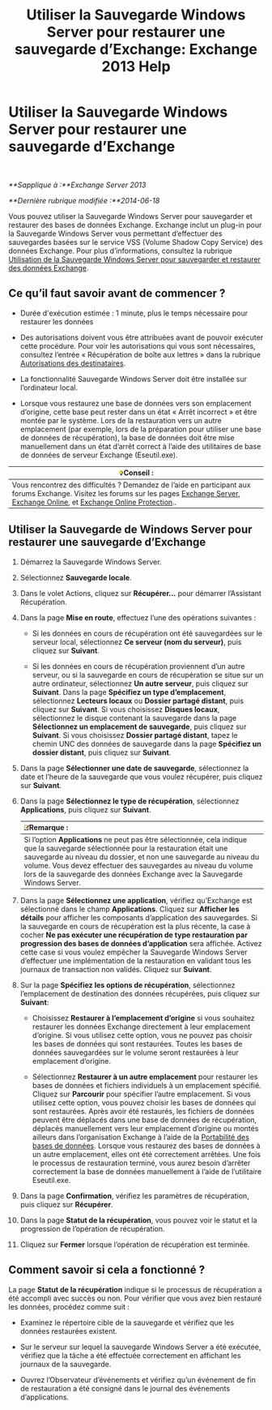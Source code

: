 ﻿---
title: 'Utiliser la Sauvegarde Windows Server pour restaurer une sauvegarde d’Exchange: Exchange 2013 Help'
TOCTitle: Utiliser la Sauvegarde Windows Server pour restaurer une sauvegarde d’Exchange
ms:assetid: 2d0f31dc-eb32-451a-8852-591269026506
ms:mtpsurl: https://technet.microsoft.com/fr-fr/library/Dd876864(v=EXCHG.150)
ms:contentKeyID: 50477816
ms.date: 05/23/2018
mtps_version: v=EXCHG.150
ms.translationtype: MT
---

# Utiliser la Sauvegarde Windows Server pour restaurer une sauvegarde d’Exchange

 

_**Sapplique à :**Exchange Server 2013_

_**Dernière rubrique modifiée :**2014-06-18_

Vous pouvez utiliser la Sauvegarde Windows Server pour sauvegarder et restaurer des bases de données Exchange. Exchange inclut un plug-in pour la Sauvegarde Windows Server vous permettant d’effectuer des sauvegardes basées sur le service VSS (Volume Shadow Copy Service) des données Exchange. Pour plus d’informations, consultez la rubrique [Utilisation de la Sauvegarde Windows Server pour sauvegarder et restaurer des données Exchange](using-windows-server-backup-to-back-up-and-restore-exchange-data-exchange-2013-help.md).

## Ce qu’il faut savoir avant de commencer ?

  - Durée d'exécution estimée : 1 minute, plus le temps nécessaire pour restaurer les données

  - Des autorisations doivent vous être attribuées avant de pouvoir exécuter cette procédure. Pour voir les autorisations qui vous sont nécessaires, consultez l’entrée « Récupération de boîte aux lettres » dans la rubrique [Autorisations des destinataires](recipients-permissions-exchange-2013-help.md).

  - La fonctionnalité Sauvegarde Windows Server doit être installée sur l’ordinateur local.

  - Lorsque vous restaurez une base de données vers son emplacement d’origine, cette base peut rester dans un état « Arrêt incorrect » et être montée par le système. Lors de la restauration vers un autre emplacement (par exemple, lors de la préparation pour utiliser une base de données de récupération), la base de données doit être mise manuellement dans un état d’arrêt correct à l’aide des utilitaires de base de données de serveur Exchange (Eseutil.exe).

<table>
<thead>
<tr class="header">
<th><img src="images/Bb125224.tip(EXCHG.150).gif" title="Conseil" alt="Conseil" />Conseil :</th>
</tr>
</thead>
<tbody>
<tr class="odd">
<td>Vous rencontrez des difficultés ? Demandez de l’aide en participant aux forums Exchange. Visitez les forums sur les pages <a href="https://go.microsoft.com/fwlink/p/?linkid=60612">Exchange Server</a>, <a href="https://go.microsoft.com/fwlink/p/?linkid=267542">Exchange Online</a>, et <a href="https://go.microsoft.com/fwlink/p/?linkid=285351">Exchange Online Protection</a>..</td>
</tr>
</tbody>
</table>


## Utiliser la Sauvegarde de Windows Server pour restaurer une sauvegarde d’Exchange

1.  Démarrez la Sauvegarde Windows Server.

2.  Sélectionnez **Sauvegarde locale**.

3.  Dans le volet Actions, cliquez sur **Récupérer...** pour démarrer l’Assistant Récupération.

4.  Dans la page **Mise en route**, effectuez l’une des opérations suivantes :
    
      - Si les données en cours de récupération ont été sauvegardées sur le serveur local, sélectionnez **Ce serveur (nom du serveur)**, puis cliquez sur **Suivant**.
    
      - Si les données en cours de récupération proviennent d’un autre serveur, ou si la sauvegarde en cours de récupération se situe sur un autre ordinateur, sélectionnez **Un autre serveur**, puis cliquez sur **Suivant**. Dans la page **Spécifiez un type d’emplacement**, sélectionnez **Lecteurs locaux** ou **Dossier partagé distant**, puis cliquez sur **Suivant**. Si vous choisissez **Disques locaux**, sélectionnez le disque contenant la sauvegarde dans la page **Sélectionnez un emplacement de sauvegarde**, puis cliquez sur **Suivant**. Si vous choisissez **Dossier partagé distant**, tapez le chemin UNC des données de sauvegarde dans la page **Spécifiez un dossier distant**, puis cliquez sur **Suivant**.

5.  Dans la page **Sélectionner une date de sauvegarde**, sélectionnez la date et l’heure de la sauvegarde que vous voulez récupérer, puis cliquez sur **Suivant**.

6.  Dans la page **Sélectionnez le type de récupération**, sélectionnez **Applications**, puis cliquez sur **Suivant**.
    
    <table>
    <thead>
    <tr class="header">
    <th><img src="images/JJ159664.note(EXCHG.150).gif" title="Remarque" alt="Remarque" />Remarque :</th>
    </tr>
    </thead>
    <tbody>
    <tr class="odd">
    <td>Si l’option <strong>Applications</strong> ne peut pas être sélectionnée, cela indique que la sauvegarde sélectionnée pour la restauration était une sauvegarde au niveau du dossier, et non une sauvegarde au niveau du volume. Vous devez effectuer des sauvegardes au niveau du volume lors de la sauvegarde des données Exchange avec la Sauvegarde Windows Server.</td>
    </tr>
    </tbody>
    </table>


7.  Dans la page **Sélectionnez une application**, vérifiez qu’Exchange est sélectionné dans le champ **Applications**. Cliquez sur **Afficher les détails** pour afficher les composants d’application des sauvegardes. Si la sauvegarde en cours de récupération est la plus récente, la case à cocher **Ne pas exécuter une récupération de type restauration par progression des bases de données d’application** sera affichée. Activez cette case si vous voulez empêcher la Sauvegarde Windows Server d’effectuer une implémentation de la restauration en validant tous les journaux de transaction non validés. Cliquez sur **Suivant**.

8.  Sur la page **Spécifiez les options de récupération**, sélectionnez l’emplacement de destination des données récupérées, puis cliquez sur **Suivant**:
    
      - Choisissez **Restaurer à l’emplacement d’origine** si vous souhaitez restaurer les données Exchange directement à leur emplacement d’origine. Si vous utilisez cette option, vous ne pouvez pas choisir les bases de données qui sont restaurées. Toutes les bases de données sauvegardées sur le volume seront restaurées à leur emplacement d’origine.
    
      - Sélectionnez **Restaurer à un autre emplacement** pour restaurer les bases de données et fichiers individuels à un emplacement spécifié. Cliquez sur **Parcourir** pour spécifier l’autre emplacement. Si vous utilisez cette option, vous pouvez choisir les bases de données qui sont restaurées. Après avoir été restaurés, les fichiers de données peuvent être déplacés dans une base de données de récupération, déplacés manuellement vers leur emplacement d’origine ou montés ailleurs dans l’organisation Exchange à l’aide de la [Portabilité des bases de données](database-portability-exchange-2013-help.md). Lorsque vous restaurez des bases de données à un autre emplacement, elles ont été correctement arrêtées. Une fois le processus de restauration terminé, vous aurez besoin d’arrêter correctement la base de données manuellement à l’aide de l’utilitaire Eseutil.exe.

9.  Dans la page **Confirmation**, vérifiez les paramètres de récupération, puis cliquez sur **Récupérer**.

10. Dans la page **Statut de la récupération**, vous pouvez voir le statut et la progression de l’opération de récupération.

11. Cliquez sur **Fermer** lorsque l’opération de récupération est terminée.

## Comment savoir si cela a fonctionné ?

La page **Statut de la récupération** indique si le processus de récupération a été accompli avec succès ou non. Pour vérifier que vous avez bien restauré les données, procédez comme suit :

  - Examinez le répertoire cible de la sauvegarde et vérifiez que les données restaurées existent.

  - Sur le serveur sur lequel la sauvegarde Windows Server a été exécutée, vérifiez que la tâche a été effectuée correctement en affichant les journaux de la sauvegarde.

  - Ouvrez l’Observateur d’événements et vérifiez qu’un événement de fin de restauration a été consigné dans le journal des événements d’applications.

